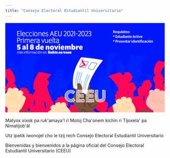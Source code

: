 ```yaml
---
title: "Consejo Electoral Estudiantil Universitario"
---
```


![](/img/elecciones.png)

Matyox xixok pa ruk'amaya'l ri Moloj Cha'onem kichin ri Tijoxela' pa Nimatijob'äl

Utz ipetik iwonojel cho le tzij rech Consejo Electoral Estudiantil Universitario

Bienvenidas y bienvenidos a la página oficial del Consejo Electoral Estudiantil Universitario (CEEU)